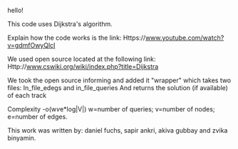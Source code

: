hello!

This code uses Dijkstra's algorithm.

Explain how the code works is the link: Https://www.youtube.com/watch?v=gdmfOwyQlcI

We used open source located at the following link: Http://www.cswiki.org/wiki/index.php?title=Dijkstra

We took the open source informing and added it "wrapper" which takes two files: In_file_edegs and in_file_queries
And returns the solution (if available) of each track

Complexity -o(w*v*e*log|V|)
w=number of queries; v=number of nodes; e=number of edges.



This work was written by:
daniel fuchs, sapir ankri, akiva gubbay and zvika binyamin.
